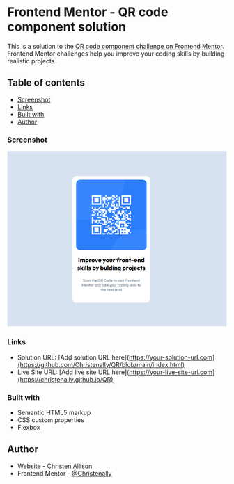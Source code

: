 # Frontend Mentor - QR code component solution

This is a solution to the [QR code component challenge on Frontend Mentor](https://www.frontendmentor.io/challenges/qr-code-component-iux_sIO_H). Frontend Mentor challenges help you improve your coding skills by building realistic projects.

## Table of contents

- [Screenshot](#screenshot)
- [Links](#links)
- [Built with](#built-with)
- [Author](#author)


### Screenshot

![](/images/qrcode.png)

### Links

- Solution URL: [Add solution URL here](https://your-solution-url.com](https://github.com/Christenally/QR/blob/main/index.html)
- Live Site URL: [Add live site URL here](https://your-live-site-url.com](https://christenally.github.io/QR)

### Built with

- Semantic HTML5 markup
- CSS custom properties
- Flexbox

## Author

- Website - [Christen Allison](https://github.com/Christenally)
- Frontend Mentor - [@Christenally](https://www.frontendmentor.io/profile/Christenally)
